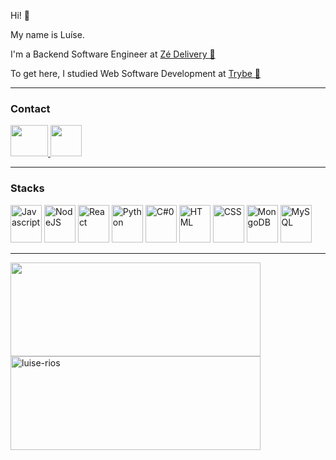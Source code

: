 Hi! 👋

My name is Luíse.

I'm a Backend Software Engineer at 
<a href="https://www.ze.delivery/">
  <span> Zé Delivery  &#127866;</span>
</a>

To get here, I studied Web Software Development at
<a href="https://www.betrybe.com/">
  <span> Trybe 🚀</span>
</a>

---
### Contact

<a href="https://www.linkedin.com/in/luise-rios/">
  <img src="https://cdn.jsdelivr.net/gh/devicons/devicon/icons/linkedin/linkedin-original.svg" width="60px" height="50px">
</a>
<a href="https://www.instagram.com/luisemiranda/">
  <img src="https://cdn.icon-icons.com/icons2/1211/PNG/512/1491579602-yumminkysocialmedia36_83067.png" width="50px" height="50px">
</a> 

---
### Stacks

<img src="https://cdn.jsdelivr.net/gh/devicons/devicon/icons/javascript/javascript-original.svg" alt="Javascript" width="50" height="60"/>

<img src="https://cdn.jsdelivr.net/gh/devicons/devicon/icons/nodejs/nodejs-original.svg" alt="NodeJS" width="50" height="60"/> 

<img src="https://cdn.jsdelivr.net/gh/devicons/devicon/icons/react/react-original.svg" alt="React" width="50" height="60"/> 

<img src="https://cdn.jsdelivr.net/gh/devicons/devicon/icons/python/python-original.svg" alt="Python" width="50" height="60"/>

<img src="https://cdn.jsdelivr.net/gh/devicons/devicon/icons/csharp/csharp-original.svg" alt="C#0" width="50" height="60"/>

<img src="https://cdn.jsdelivr.net/gh/devicons/devicon/icons/html5/html5-original.svg" alt="HTML" width="50" height="60"/> 

<img src="https://cdn.jsdelivr.net/gh/devicons/devicon/icons/css3/css3-original.svg" alt="CSS" width="50" height="60"/> 

<img src="https://cdn.jsdelivr.net/gh/devicons/devicon/icons/mongodb/mongodb-original.svg" alt="MongoDB" width="50" height="60"/> 

<img src="https://cdn.jsdelivr.net/gh/devicons/devicon/icons/mysql/mysql-original.svg" alt="MySQL" width="50" height="60"/> 

---
<img height="150em" width="400em" src="//github-readme-stats.vercel.app/api/top-langs/?username=luise-rios&layout=compact&theme=prussian" />

<img height="150em" width="400em" src="https://github-readme-stats.vercel.app/api?username=luise-rios&theme=prussian&show_icons=true&locale=en" alt="luise-rios" />


